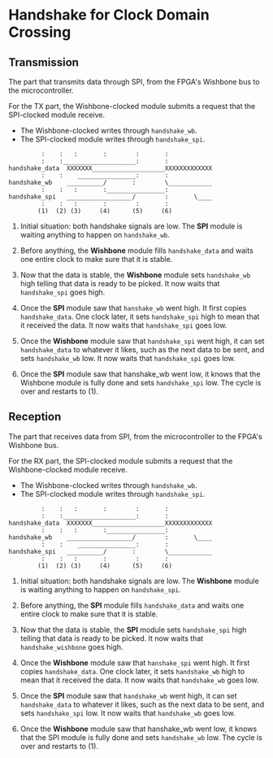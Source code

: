 Handshake for Clock Domain Crossing
===================================

Transmission
------------
The part that transmits data through SPI, from the FPGA's Wishbone
bus to the microcontroller.

For the TX part, the Wishbone-clocked module submits a request
that the SPI-clocked module receive.

* The Wishbone-clocked writes through `handshake_wb`.
* The SPI-clocked module writes through `handshake_spi`.

```
		 :    :   :       :        :       :
		 :    :____________________:       :
handshake_data  XXXXXXX____________________XXXXXXXXXXXXX
		 :    :    ________________:       :
handshake_wb    __________/       :        \____________
		 :    :   :       :________________:
handshake_spi   __________________/        :       \____
		 :    :   :       :        :       :
		(1)  (2) (3)     (4)      (5)     (6)
```

1. Initial situation: both handshake signals are low.
   The **SPI** module is waiting anything to happen on `handshake_wb`.

2. Before anything, the **Wishbone** module fills `handshake_data` and
   waits one entire clock to make sure that it is stable.

3. Now that the data is stable, the **Wishbone** module sets `handshake_wb`
   high telling that data is ready to be picked.
   It now waits that `handshake_spi` goes high.

4. Once the **SPI** module saw that `hanshake_wb` went high.
   It first copies `handshake_data`.
   One clock later, it sets `handshake_spi` high to mean that it received
   the data.
   It now waits that `handshake_spi` goes low.

5. Once the **Wishbone** module saw that `handshake_spi` went high,
   it can set `handshake_data` to whatever it likes, such as the next
   data to be sent, and sets `handshake_wb` low.
   It now waits that `handshake_spi` goes low.

6. Once the **SPI** module saw that hanshake_wb went low, it knows
   that the Wishbone module is fully done and sets `handshake_spi` low.
   The cycle is over and restarts to (1).


Reception
---------
The part that receives data from SPI, from the microcontroller to
the FPGA's Wishbone bus.

For the RX part, the SPI-clocked module submits a request that the
Wishbone-clocked module receive.

* The Wishbone-clocked writes through `handshake_wb`.
* The SPI-clocked module writes through `handshake_spi`.

```
		 :    :   :       :        :       :
		 :    :____________________:       :
handshake_data	XXXXXXX____________________XXXXXXXXXXXXX
		 :    :   :       :________________:
handshake_wb	__________________/        :       \____
		 :    :    ________________:       :
handshake_spi	__________/       :        \____________
		 :    :   :       :        :       :
		(1)  (2) (3)     (4)      (5)     (6)
```

1. Initial situation: both handshake signals are low.
   The **Wishbone** module is waiting anything to happen on `handshake_spi`.

2. Before anything, the **SPI** module fills `handshake_data` and
   waits one entire clock to make sure that it is stable.

3. Now that the data is stable, the **SPI** module sets `handshake_spi`
   high telling that data is ready to be picked.
   It now waits that `handshake_wishbone` goes high.

4. Once the **Wishbone** module saw that `hanshake_spi` went high.
   It first copies `handshake_data`.
   One clock later, it sets `handshake_wb` high to mean that it received
   the data.
   It now waits that `handshake_wb` goes low.

5. Once the **SPI** module saw that `handshake_wb` went high,
   it can set `handshake_data` to whatever it likes, such as the next
   data to be sent, and sets `handshake_spi` low.
   It now waits that `handshake_wb` goes low.

6. Once the **Wishbone** module saw that hanshake_wb went low, it knows
   that the SPI module is fully done and sets `handshake_wb` low.
   The cycle is over and restarts to (1).
